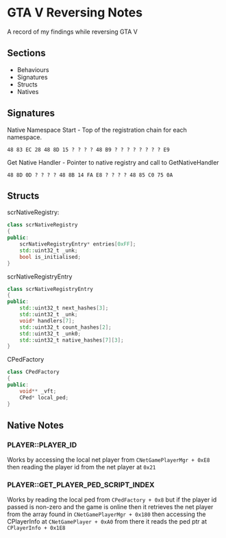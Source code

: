 
# GTA V Reversing Notes

A record of my findings while reversing GTA V




## Sections

- Behaviours
- Signatures
- Structs
- Natives


## Signatures
Native Namespace Start - Top of the registration chain for each namespace.
```
48 83 EC 28 48 8D 15 ? ? ? ? 48 B9 ? ? ? ? ? ? ? ? E9
```
Get Native Handler - Pointer to native registry and call to GetNativeHandler
```
48 8D 0D ? ? ? ? 48 8B 14 FA E8 ? ? ? ? 48 85 C0 75 0A
```
## Structs
scrNativeRegistry:
```cpp
class scrNativeRegistry
{
public:
    scrNativeRegistryEntry* entries[0xFF];
    std::uint32_t _unk;
    bool is_initialised;
}
```

scrNativeRegistryEntry
```cpp
class scrNativeRegistryEntry
{
public:
    std::uint32_t next_hashes[3];
    std::uint32_t _unk;
    void* handlers[7];
    std::uint32_t count_hashes[2];
    std::uint32_t _unk0;
    std::uint32_t native_hashes[7][3];
}
```

CPedFactory
```cpp
class CPedFactory
{
public:
    void** _vft;
    CPed* local_ped;
}
```

## Native Notes
### PLAYER::PLAYER_ID
Works by accessing the local net player from `CNetGamePlayerMgr + 0xE8` then reading the player id from the net player at `0x21`
### PLAYER::GET_PLAYER_PED_SCRIPT_INDEX
Works by reading the local ped from `CPedFactory + 0x8` but if the player id passed is non-zero and the game is online then it retrieves the net player from the array found in `CNetGamePlayerMgr + 0x180` then accessing the CPlayerInfo at `CNetGamePlayer + 0xA0` from there it reads the ped ptr at `CPlayerInfo + 0x1E8`

